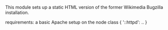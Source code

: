 This module sets up a static HTML version of
the former Wikimedia Bugzilla installation.

requirements: a basic Apache setup on the node
             class { '::httpd': .. }


